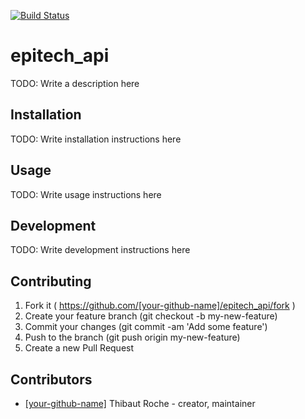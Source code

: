 [![Build Status](https://travis-ci.org/Aeradriel/epitech_api.svg?branch=master)](https://travis-ci.org/Aeradriel/epitech_api)

# epitech_api

TODO: Write a description here

## Installation

TODO: Write installation instructions here

## Usage

TODO: Write usage instructions here

## Development

TODO: Write development instructions here

## Contributing

1. Fork it ( https://github.com/[your-github-name]/epitech_api/fork )
2. Create your feature branch (git checkout -b my-new-feature)
3. Commit your changes (git commit -am 'Add some feature')
4. Push to the branch (git push origin my-new-feature)
5. Create a new Pull Request

## Contributors

- [[your-github-name]](https://github.com/[your-github-name]) Thibaut Roche - creator, maintainer
